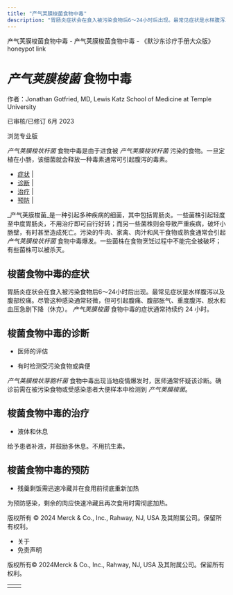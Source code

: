 ```yaml
---
title: "产气荚膜梭菌食物中毒"
description: "胃肠炎症状会在食入被污染食物后6～24小时后出现。最常见症状是水样腹泻以及腹部绞痛。尽管这种感染通常轻微，但可引起腹痛、腹部胀气、重度腹泻、脱水和血压急剧下降（休克）。 _产气荚膜梭菌_ 食物中毒的症状通常持续约 24 小时。"
---
```


﻿产气荚膜梭菌食物中毒 \- 产气荚膜梭菌食物中毒 \- 《默沙东诊疗手册大众版》 honeypot link

# _产气荚膜梭菌_ 食物中毒

作者：Jonathan Gotfried, MD, Lewis Katz School of Medicine at Temple University

已审核/已修订 6月 2023

浏览专业版

_产气荚膜梭状杆菌_ 食物中毒是由于进食被 _产气荚膜梭状杆菌_ 污染的食物。一旦定植在小肠，该细菌就会释放一种毒素通常可引起腹泻的毒素。

- [症状](#症状_v34535876_zh) \|
- [诊断](#诊断_v34535881_zh) \|
- [治疗](#治疗_v34535897_zh) \|
- [预防](#预防_v34535891_zh) \|

_产气荚膜梭菌_是一种引起多种疾病的细菌，其中包括胃肠炎。一些菌株引起轻度至中度胃肠炎，不用治疗即可自行好转；而另一些菌株则会导致严重疾病，破坏小肠壁，有时甚至造成死亡。污染的牛肉、家禽、肉汁和风干食物或熟食通常会引起 _产气荚膜梭状杆菌_ 食物中毒爆发。一些菌株在食物烹饪过程中不能完全被破坏；有些菌株可以被杀灭。

## 梭菌食物中毒的症状

胃肠炎症状会在食入被污染食物后6～24小时后出现。最常见症状是水样腹泻以及腹部绞痛。尽管这种感染通常轻微，但可引起腹痛、腹部胀气、重度腹泻、脱水和血压急剧下降（休克）。 _产气荚膜梭菌_ 食物中毒的症状通常持续约 24 小时。

## 梭菌食物中毒的诊断

- 医师的评估

- 有时检测受污染食物或粪便


_产气荚膜梭状芽胞杆菌_ 食物中毒出现当地疫情爆发时，医师通常怀疑该诊断。确诊前需在被污染食物或受感染患者大便样本中检测到 _产气荚膜梭菌_。

## 梭菌食物中毒的治疗

- 液体和休息


给予患者补液，并鼓励多休息。不用抗生素。

## 梭菌食物中毒的预防

- 残羹剩饭需迅速冷藏并在食用前彻底重新加热


为预防感染，剩余的肉应快速冷藏且再次食用时需彻底加热。



版权所有 © 2024
Merck & Co., Inc., Rahway, NJ, USA 及其附属公司。保留所有权利。

- 关于
- 免责声明

版权所有© 2024Merck & Co., Inc., Rahway, NJ, USA 及其附属公司。保留所有权利。

|     |     |
| --- | --- |
|  |  |